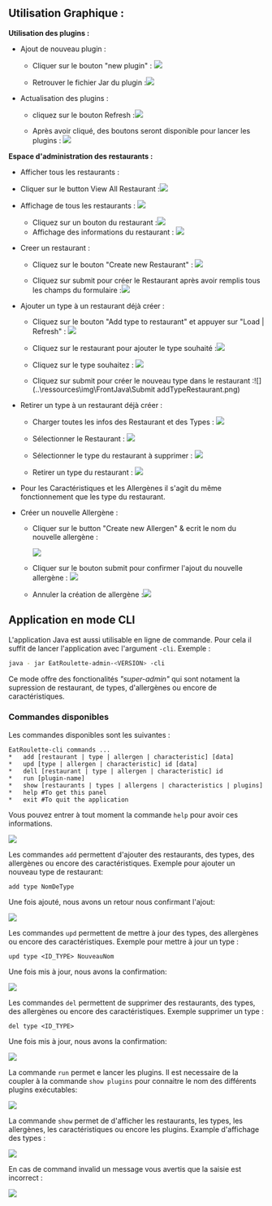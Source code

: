 ## Utilisation Graphique : 

**Utilisation des plugins :** 

- Ajout de nouveau plugin : 

  - Cliquer sur le bouton "new plugin" : ![](../ressources/img/FrontJava/CliqueAjoutDePlugins.png)

  - Retrouver le fichier Jar du plugin :![](..\ressources\img\FrontJava\SelectPlugin.png)

    

    

    

- Actualisation des plugins :

  - cliquez sur le bouton Refresh :![](../ressources/img/FrontJava/RefreshPlugin.png)

  - Après avoir cliqué,  des boutons seront disponible pour lancer les plugins : ![](..\ressources\img\FrontJava\RenderPlugin.png)



**Espace d'administration des restaurants :** 

- Afficher tous les restaurants : 

- Cliquer sur le button View All Restaurant :![](..\ressources\img\FrontJava\CliqueViewAllRestaurants.png)
  
- Affichage de tous les restaurants : ![](..\ressources\img\FrontJava\ViewAllRestaurants.png)
  - Cliquez sur un bouton du restaurant :![](..\ressources\img\FrontJava\cliqueBouttonRestaurantData.png)
  - Affichage des informations du restaurant : ![](..\ressources\img\FrontJava\RestaurantInfo.png)
  
- Creer un restaurant :

  - Cliquez sur le bouton "Create new Restaurant" : 
  ![](..\ressources\img\FrontJava\CreateRestaurantFeature.png)

  - Cliquez sur submit pour créer le Restaurant après avoir remplis tous les champs du formulaire :![](..\ressources\img\FrontJava\CreateRestaurantFormFill.png)

  

- Ajouter un type à un restaurant déjà créer :

  - Cliquez sur le bouton "Add type to restaurant" et appuyer sur "Load | Refresh" : ![](..\ressources\img\FrontJava\AddTypeStart.png)
  - Cliquez sur le restaurant pour ajouter le type souhaité :![](..\ressources\img\FrontJava\AddType.png)
  - Cliquez sur le type souhaitez : ![](..\ressources\img\FrontJava\TypeAddSelected.png)

  - Cliquez sur submit pour créer le nouveau type dans le restaurant :![](..\ressources\img\FrontJava\Submit addTypeRestaurant.png)

- Retirer un type à un restaurant déjà créer :

  - Charger toutes les infos des Restaurant et des Types : ![](..\ressources\img\FrontJava\DelTypeRestaurant.png)
  - Sélectionner le Restaurant : 
    ![](..\ressources\img\FrontJava\DeleteTypeSelectedRestaurant.png)

  - Sélectionner le type du restaurant à supprimer : ![](..\ressources\img\FrontJava\DeleteTypeSelect.png)
  - Retirer un type du restaurant : ![](..\ressources\img\FrontJava\SubmitDeleteType.png)

- Pour les Caractéristiques et les Allergènes il s'agit du même fonctionnement que les type du restaurant.

- Créer un nouvelle Allergène : 

  - Cliquer sur le button "Create new Allergen" & ecrit le nom du nouvelle allergène :

    ![](..\ressources\img\FrontJava\CreateAllergen.png)

  - Cliquer sur le bouton submit pour confirmer l'ajout du nouvelle allergène : ![](..\ressources\img\FrontJava\CreateAllergenSubmit.png)

  - Annuler la création de allergène :![](..\ressources\img\FrontJava\CreateAllergenCancel.PNG)

    

## Application en mode CLI

L'application Java est aussi utilisable en ligne de commande. Pour cela il suffit de lancer l'application avec l'argument `-cli`. Exemple :

```sh
java - jar EatRoulette-admin-<VERSION> -cli
```

Ce mode offre des fonctionalités *"super-admin"* qui sont notament la supression de restaurant, de types, d'allergènes ou encore de caractéristiques.



### Commandes disponibles

Les commandes disponibles sont les suivantes :

```
EatRoulette-cli commands ...
*	add [restaurant | type | allergen | characteristic] [data]
*	upd [type | allergen | characteristic] id [data]
*	dell [restaurant | type | allergen | characteristic] id
*	run [plugin-name]
*	show [restaurants | types | allergens | characteristics | plugins]
*	help #To get this panel
*	exit #To quit the application
```

Vous pouvez entrer à  tout moment la commande `help` pour avoir ces informations.

![](../ressources/img/FrontJava/CliHelp.png)



Les commandes `add` permettent d'ajouter des restaurants, des types, des allergènes ou encore des caractéristiques. Exemple pour ajouter un nouveau type de restaurant:

```
add type NomDeType
```

Une fois ajouté, nous avons un retour nous confirmant l'ajout:

![](../ressources/img/FrontJava/CliAddType.png)



Les commandes `upd` permettent de mettre à jour des types, des allergènes ou encore des caractéristiques. Exemple pour mettre à jour un type :

```
upd type <ID_TYPE> NouveauNom
```

Une fois mis à jour, nous avons la confirmation:

![](../ressources/img/FrontJava/CliUpdType.png)



Les commandes `del` permettent de supprimer des restaurants, des types, des allergènes ou encore des caractéristiques. Exemple supprimer un type :

```
del type <ID_TYPE>
```

Une fois mis à jour, nous avons la confirmation:

![](../ressources/img/FrontJava/CliDelType.png)



La commande `run` permet e lancer les plugins. Il est necessaire de la coupler à la commande `show plugins` pour connaitre le nom des différents plugins exécutables:

![](../ressources/img/FrontJava/CliPlugins.png)



La commande `show` permet de d'afficher les restaurants, les types, les allergènes, les caractéristiques ou encore les plugins. Example d'affichage des types :

![](../ressources/img/FrontJava/CliShowType.png)



En cas de command invalid un message vous avertis que la saisie est incorrect :

![](../ressources/img/FrontJava/CliError.png)
